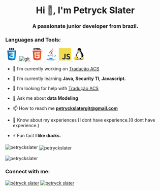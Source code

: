 <h1 align="center">Hi 👋, I'm Petryck Slater</h1>
<h3 align="center">A passionate junior developer from brazil.</h3>

<h3 align="left">Languages and Tools:</h3>
<p align="left"> <a href="https://www.w3schools.com/css/" target="_blank" rel="noreferrer"> <img src="https://raw.githubusercontent.com/devicons/devicon/master/icons/css3/css3-original-wordmark.svg" alt="css3" width="40" height="40"/> </a> <a href="https://git-scm.com/" target="_blank" rel="noreferrer"> <img src="https://www.vectorlogo.zone/logos/git-scm/git-scm-icon.svg" alt="git" width="40" height="40"/> </a> <a href="https://www.w3.org/html/" target="_blank" rel="noreferrer"> <img src="https://raw.githubusercontent.com/devicons/devicon/master/icons/html5/html5-original-wordmark.svg" alt="html5" width="40" height="40"/> </a> <a href="https://www.java.com" target="_blank" rel="noreferrer"> <img src="https://raw.githubusercontent.com/devicons/devicon/master/icons/java/java-original.svg" alt="java" width="40" height="40"/> </a> <a href="https://developer.mozilla.org/en-US/docs/Web/JavaScript" target="_blank" rel="noreferrer"> <img src="https://raw.githubusercontent.com/devicons/devicon/master/icons/javascript/javascript-original.svg" alt="javascript" width="40" height="40"/> </a> <a href="https://www.linux.org/" target="_blank" rel="noreferrer"> <img src="https://raw.githubusercontent.com/devicons/devicon/master/icons/linux/linux-original.svg" alt="linux" width="40" height="40"/> </a> </p>

- 🔭 I’m currently working on [Tradução ACS](https://github.com/IzanagiK/Tradu-ao-AMCS/)

- 🌱 I’m currently learning **Java, Security TI, Javascript.**

- 🤝 I’m looking for help with [Tradução ACS](https://github.com/IzanagiK/Tradu-ao-AMCS/)

- 💬 Ask me about **data Modeling**

- 📫 How to reach me **petryckslatergit@gmail.com**

- 📄 Know about my experiences [I dont have experience.](I dont have experience.)

- ⚡ Fun fact **I like ducks.**

<p><img align="left" src="https://github-readme-stats.vercel.app/api/top-langs?username=petryckslater&show_icons=true&locale=en&layout=compact" alt="petryckslater" /></p>

<p>&nbsp;<img align="center" src="https://github-readme-stats.vercel.app/api?username=petryckslater&show_icons=true&locale=en" alt="petryckslater" /></p>

<p><img align="center" src="https://github-readme-streak-stats.herokuapp.com/?user=petryckslater&" alt="petryckslater" /></p>

<h3 align="left">Connect with me:</h3>
<p align="left">
<a href="https://linkedin.com/in/pétryck slater" target="blank"><img align="center" src="https://raw.githubusercontent.com/rahuldkjain/github-profile-readme-generator/master/src/images/icons/Social/linked-in-alt.svg" alt="pétryck slater" height="30" width="40" /></a>
<a href="https://fb.com/petryck slater" target="blank"><img align="center" src="https://raw.githubusercontent.com/rahuldkjain/github-profile-readme-generator/master/src/images/icons/Social/facebook.svg" alt="petryck slater" height="30" width="40" /></a>
</p>
